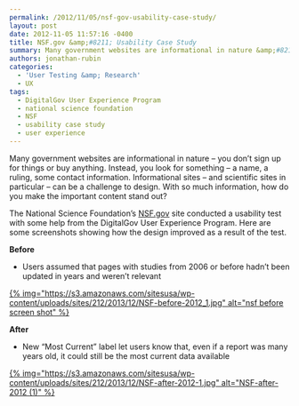 ```yaml
---
permalink: /2012/11/05/nsf-gov-usability-case-study/
layout: post
date: 2012-11-05 11:57:16 -0400
title: NSF.gov &amp;#8211; Usability Case Study
summary: Many government websites are informational in nature &amp;#8211; you don&amp;#8217;t sign up for things or buy anything. Instead, you look for something &amp;#8211; a name, a ruling, some contact information. Informational sites &amp;#8211; and scientific sites in particular &amp;#8211; can be a challenge to design. With so much information, how do you make the important
authors: jonathan-rubin
categories:
  - 'User Testing &amp; Research'
  - UX
tags:
  - DigitalGov User Experience Program
  - national science foundation
  - NSF
  - usability case study
  - user experience
---
```


Many government websites are informational in nature &#8211; you don&#8217;t sign up for things or buy anything. Instead, you look for something &#8211; a name, a ruling, some contact information. Informational sites &#8211; and scientific sites in particular &#8211; can be a challenge to design. With so much information, how do you make the important content stand out?

The National Science Foundation&#8217;s [NSF.gov](http://nsf.gov/) site conducted a usability test with some help from the DigitalGov User Experience Program. Here are some screenshots showing how the design improved as a result of the test.

**Before**

  * Users assumed that pages with studies from 2006 or before hadn&#8217;t been updated in years and weren&#8217;t relevant

[{% img="https://s3.amazonaws.com/sitesusa/wp-content/uploads/sites/212/2013/12/NSF-before-2012_1.jpg" alt="nsf before screen shot" %}](https://s3.amazonaws.com/sitesusa/wp-content/uploads/sites/212/2013/12/NSF-before-2012_1.jpg)

**After**

  * New &#8220;Most Current&#8221; label let users know that, even if a report was many years old, it could still be the most current data available

[{% img="https://s3.amazonaws.com/sitesusa/wp-content/uploads/sites/212/2013/12/NSF-after-2012-1.jpg" alt="NSF-after-2012 (1)" %}](https://s3.amazonaws.com/sitesusa/wp-content/uploads/sites/212/2013/12/NSF-after-2012-1.jpg)

&nbsp;

&nbsp;